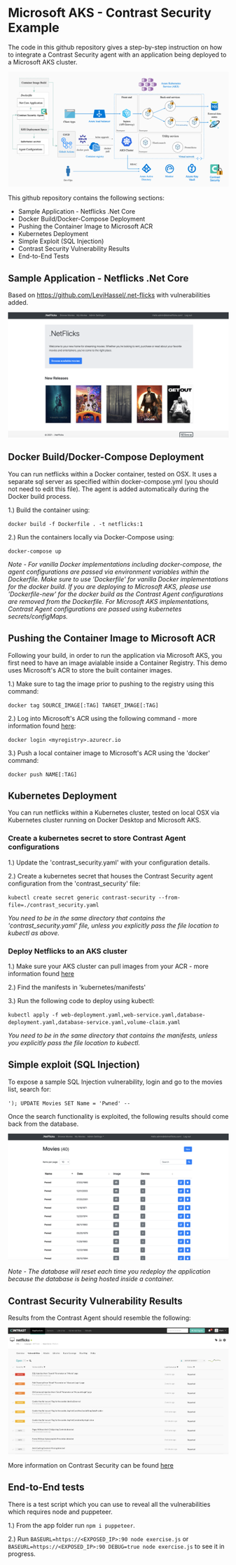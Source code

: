 # Microsoft AKS - Contrast Security Example

The code in this github repository gives a step-by-step instruction on how to integrate a Contrast Security agent with an application being deployed to a Microsoft AKS cluster.

![Contrast AKS Integration Example](/images/aks-blog-pic1-2.png)

This github repository contains the following sections:
* Sample Application - Netflicks .Net Core
* Docker Build/Docker-Compose Deployment
* Pushing the Container Image to Microsoft ACR
* Kubernetes Deployment
* Simple Exploit (SQL Injection)
* Contrast Security Vulnerability Results
* End-to-End Tests

## Sample Application - Netflicks .Net Core

Based on https://github.com/LeviHassel/.net-flicks with vulnerabilities added.

![Netflicks Example Application](/images/netflicks-landing.png)

## Docker Build/Docker-Compose Deployment

You can run netflicks within a Docker container, tested on OSX. It uses a separate sql server as specified within docker-compose.yml (you should not need to edit this file). The agent is added automatically during the Docker build process.

1.) Build the container using:

`docker build -f Dockerfile . -t netflicks:1`

2.) Run the containers locally via Docker-Compose using: 

`docker-compose up`

*Note - For vanilla Docker implementations including docker-compose, the agent configurations are passed via environment variables within the Dockerfile.  Make sure to use 'Dockerfile' for vanilla Docker implementations for the docker build.  If you are deploying to Microsoft AKS, please use 'Dockerfile-new' for the docker build as the Contrast Agent configurations are removed from the Dockerfile.  For Microsoft AKS implementations, Contrast Agent configurations are passed using kubernetes secrets/configMaps.* 

## Pushing the Container Image to Microsoft ACR

Following your build, in order to run the application via Microsoft AKS, you first need to have an image avialable inside a Container Registry.  This demo uses Microsoft's ACR to store the built container images. 

1.) Make sure to tag the image prior to pushing to the registry using this command:

`docker tag SOURCE_IMAGE[:TAG] TARGET_IMAGE[:TAG]`

2.) Log into Microsoft's ACR using the following command - more information found [here](https://docs.microsoft.com/en-us/azure/container-registry/container-registry-get-started-docker-cli?tabs=azure-cli):

`docker login <myregistry>.azurecr.io`

3.) Push a local container image to Microsoft's ACR using the 'docker' command:

`docker push NAME[:TAG]`

## Kubernetes Deployment

You can run netflicks within a Kubernetes cluster, tested on local OSX via Kubernetes cluster running on Docker Desktop and Microsoft AKS. 

### Create a kubernetes secret to store Contrast Agent configurations

1.) Update the 'contrast_security.yaml' with your configuration details.

2.) Create a kubernetes secret that houses the Contrast Security agent configuration from the 'contrast_security' file:

`kubectl create secret generic contrast-security --from-file=./contrast_security.yaml`

_*You need to be in the same directory that contains the 'contrast_security.yaml' file, unless you explicitly pass the file location to kubectl as above.*_

### Deploy Netflicks to an AKS cluster

1.) Make sure your AKS cluster can pull images from your ACR - more information found [here](https://docs.microsoft.com/en-us/azure/aks/cluster-container-registry-integration)

2.) Find the manifests in 'kubernetes/manifests'

3.) Run the following code to deploy using kubectl:

`kubectl apply -f web-deployment.yaml,web-service.yaml,database-deployment.yaml,database-service.yaml,volume-claim.yaml`

_*You need to be in the same directory that contains the manifests, unless you explicitly pass the file location to kubectl.*_

## Simple exploit (SQL Injection)

To expose a sample SQL Injection vulnerability, login and go to the movies list, search for: 

`'); UPDATE Movies SET Name = 'Pwned' --`

Once the search functionality is exploited, the following results should come back from the database.

![Netflicks Database Injection](/images/neflicks-Pwned.png)

*Note - The database will reset each time you redeploy the application because the database is being hosted inside a container.*

## Contrast Security Vulnerability Results

Results from the Contrast Agent should resemble the following: 

![Netflicks Vulnerabilities](/images/netlicks-vulnerabilities.png)

More information on Contrast Security can be found [here](www.contrastsecurity.com)

## End-to-End tests

There is a test script which you can use to reveal all the vulnerabilities which requires node and puppeteer.

1.) From the app folder run `npm i puppeteer`.

2.) Run `BASEURL=https://<EXPOSED_IP>:90 node exercise.js` or `BASEURL=https://<EXPOSED_IP>:90 DEBUG=true node exercise.js` to see it in progress.
